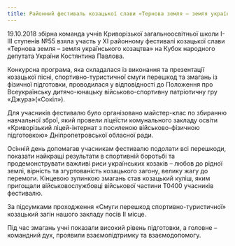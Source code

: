 ```yaml
---
title: Районний фестиваль козацької слави «Тернова земля – земля українського козацтва»
---
```


19.10.2018 збірна команда учнів Криворізької загальноосвітньої школи І-ІІІ ступенів №55 взяла участь у ХІ районному фестивалі козацької слави «Тернова земля – земля українського козацтва» на Кубок народного депутата України Костянтина Павлова.

Конкурсна програма, яка складалася із виконання та презентації козацької пісні, спортивно-туристичної смуги перешкод та змагань із фізичної підготовки, проводилася у відповідності до Положення про Всеукраїнську дитячо-юнацьку військово-спортивну патріотичну гру «Джура»(«Сокіл»).

Для учасників фестивалю було організовано майстер-клас по збиранню навчальної зброї, який провели ліцеїсти комунального закладу освіти «Криворізький ліцей-інтернат з посиленою військово-фізичною підготовкою» Дніпропетровської обласної ради.

Осінній день допомагав учасникам фестивалю подолати всі перешкоди, показати найкращі результати в спортивній боротьбі та продемонструвати важливі риси українських козаків – любов до рідної землі, вірність та згуртованість козацького загону, велику жагу до перемоги. Кінцевою зупинкою змагань став козацький куліш, яким пригощали військовослужбовці військової частини Т0400 учасників фестивалю.

За підсумками проходження «Смуги перешкод спортивно-туристичної» козацький загін нашого закладу посів ІІ місце.

Під час змагань учні показали високий рівень підготовки, а головне – командний дух, проявили взаємопідтримку та взаємодопомогу.

<slideshow id="_/72157696876768240" />
